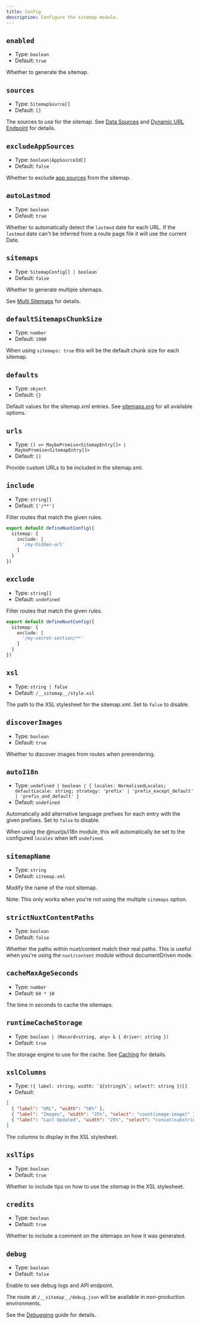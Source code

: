 ```yaml
---
title: Config
description: Configure the sitemap module.
---
```


## `enabled`

- Type: `boolean`
- Default: `true`

Whether to generate the sitemap.

## `sources`

- Type: `SitemapSource[]`
- Default: `[]`

The sources to use for the sitemap. See [Data Sources](/sitemap/getting-started/data-sources) and [Dynamic URL Endpoint](/sitemap/guides/dynamic-urls) for details.

## `excludeAppSources`

- Type: `boolean|AppSourceId[]`
- Default: `false`

Whether to exclude [app sources](/sitemap/getting-started/app-sources) from the sitemap.

## `autoLastmod`

- Type: `boolean`
- Default: `true`

Whether to automatically detect the `lastmod` date for each URL.
If the `lastmod` date can't be inferred from a route page file it will use the current Date.

## `sitemaps`

- Type: `SitemapConfig[] | boolean`
- Default: `false`

Whether to generate multiple sitemaps.

See [Multi Sitemaps](/sitemap/guides/multi-sitemaps) for details.

## `defaultSitemapsChunkSize`

- Type: `number`
- Default: `1000`

When using `sitemaps: true` this will be the default chunk size for each sitemap.

## `defaults`

- Type: `object`
- Default: `{}`

Default values for the sitemap.xml entries. See [sitemaps.org](https://www.sitemaps.org/protocol.html) for all available options.

## `urls`

- Type: `() => MaybePromise<SitemapEntry[]> | MaybePromise<SitemapEntry[]>`
- Default: `[]`

Provide custom URLs to be included in the sitemap.xml.

## `include`

- Type: `string[]`
- Default: `['/**']`

Filter routes that match the given rules.

```ts
export default defineNuxtConfig({
  sitemap: {
    include: [
      '/my-hidden-url'
    ]
  }
})
```

## `exclude`

- Type: `string[]`
- Default: `undefined`

Filter routes that match the given rules.

```ts
export default defineNuxtConfig({
  sitemap: {
    exclude: [
      '/my-secret-section/**'
    ]
  }
})
```

## `xsl`

- Type: `string | false`
- Default: `/__sitemap__/style.xsl`

The path to the XSL stylesheet for the sitemap.xml. Set to `false` to disable.

## `discoverImages`

- Type: `boolean`
- Default: `true`

Whether to discover images from routes when prerendering.

## `autoI18n`

- Type: `undefined | boolean | { locales: NormalisedLocales; defaultLocale: string; strategy: 'prefix' | 'prefix_except_default' | 'prefix_and_default' }`
- Default: `undefined`

Automatically add alternative language prefixes for each entry with the given prefixes. Set to `false` to disable.

When using the @nuxtjs/i18n module, this will automatically be set to the configured `locales` when left `undefined`.

## `sitemapName`

- Type: `string`
- Default: `sitemap.xml`

Modify the name of the root sitemap.

Note: This only works when you're not using the multiple `sitemaps` option.

## `strictNuxtContentPaths`

- Type: `boolean`
- Default: `false`

Whether the paths within nuxt/content match their real paths. This is useful when you're using the `nuxt/content` module
without documentDriven mode.

## `cacheMaxAgeSeconds`

- Type: `number`
- Default: `60 * 10`

The time in seconds to cache the sitemaps.

## `runtimeCacheStorage`

- Type: `boolean | (Record<string, any> & { driver: string })`
- Default: `true`

The storage engine to use for the cache. See [Caching](/sitemap/guides/caching) for details.

## `xslColumns`

- Type: ``({ label: string; width: `${string}%`; select?: string })[]``
- Default: 
```json
[
  { "label": "URL", "width": "50%" },
  { "label": "Images", "width": "25%", "select": "count(image:image)" },
  { "label": "Last Updated", "width": "25%", "select": "concat(substring(sitemap:lastmod,0,11),concat(' ', substring(sitemap:lastmod,12,5)),concat(' ', substring(sitemap:lastmod,20,6)))" }
]
```

The columns to display in the XSL stylesheet.

## `xslTips`

- Type: `boolean`
- Default: `true`

Whether to include tips on how to use the sitemap in the XSL stylesheet.

## `credits`

- Type: `boolean`
- Default: `true`

Whether to include a comment on the sitemaps on how it was generated.

## `debug`

- Type: `boolean`
- Default: `false`

Enable to see debug logs and API endpoint. 

The route at `/__sitemap__/debug.json` will be available in non-production environments.

See the [Debugging](/sitemap/guides/debugging) guide for details.
